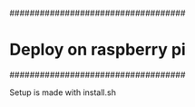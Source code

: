 ###################################
# Deploy on raspberry pi
###################################

Setup is made with install.sh
